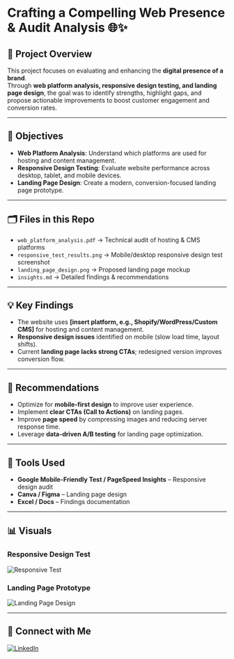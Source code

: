 # Crafting a Compelling Web Presence & Audit Analysis 🌐✨

## 📌 Project Overview
This project focuses on evaluating and enhancing the **digital presence of a brand**.  
Through **web platform analysis, responsive design testing, and landing page design**, the goal was to identify strengths, highlight gaps, and propose actionable improvements to boost customer engagement and conversion rates.  

---

## 🎯 Objectives
- **Web Platform Analysis**: Understand which platforms are used for hosting and content management.  
- **Responsive Design Testing**: Evaluate website performance across desktop, tablet, and mobile devices.  
- **Landing Page Design**: Create a modern, conversion-focused landing page prototype.  

---

## 🗂 Files in this Repo
- `web_platform_analysis.pdf` → Technical audit of hosting & CMS platforms  
- `responsive_test_results.png` → Mobile/desktop responsive design test screenshot  
- `landing_page_design.png` → Proposed landing page mockup  
- `insights.md` → Detailed findings & recommendations  

---

## 💡 Key Findings
- The website uses **[insert platform, e.g., Shopify/WordPress/Custom CMS]** for hosting and content management.  
- **Responsive design issues** identified on mobile (slow load time, layout shifts).  
- Current **landing page lacks strong CTAs**; redesigned version improves conversion flow.  

---

## 🚀 Recommendations
- Optimize for **mobile-first design** to improve user experience.  
- Implement **clear CTAs (Call to Actions)** on landing pages.  
- Improve **page speed** by compressing images and reducing server response time.  
- Leverage **data-driven A/B testing** for landing page optimization.  

---

## 🔧 Tools Used
- **Google Mobile-Friendly Test / PageSpeed Insights** – Responsive design audit  
- **Canva / Figma** – Landing page design  
- **Excel / Docs** – Findings documentation  

---

## 📊 Visuals
### Responsive Design Test
![Responsive Test](responsive_test_results.png)

### Landing Page Prototype
![Landing Page Design](landing_page_design.png)

---

## 🔗 Connect with Me
[![LinkedIn](https://img.shields.io/badge/LinkedIn-Connect-blue?style=for-the-badge&logo=linkedin)](https://www.linkedin.com/in/YOUR-LINKEDIN-USERNAME/)
